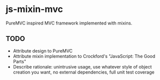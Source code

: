 js-mixin-mvc
============

PureMVC inspired MVC framework implemented with mixins.


TODO
----
-   Attribute design to PureMVC
-   Attribute mixin implementation to Crockford's "JavaScript: The Good
    Parts"
-   Describe rationale: unintrusive usage, use whatever style of object
    creation you want, no external dependencies, full unit test coverage

